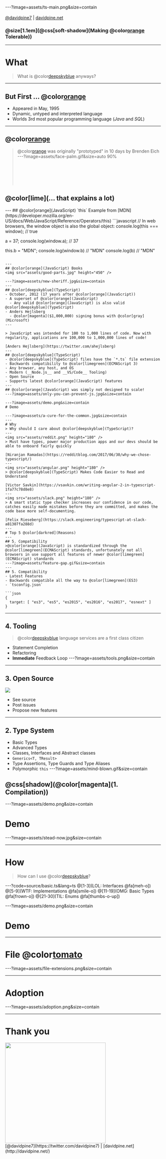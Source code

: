 ---?image=assets/ts-main.png&size=contain
<br/>
<br/>
[@davidpine7](https://twitter.com/davidpine7) | [davidpine.net](http://davidpine.net/)
<br/>
### @size[1.1em](@css[soft-shadow](Making @color[orange](JavaScript) Tolerable))
---
# What
> What is @color[deepskyblue](TypeScript) anyways?
---
## But First ... @color[orange](JavaScript)
- Appeared in May, 1995
- Dynamic, untyped and interpreted language
- Worlds 3rd most popular programming language (_Java_ and _SQL_)
---
## @color[orange](JavaScript)
> @color[orange](JavaScript) was originally "prototyped" in 10 days by Brenden Eich
---?image=assets/face-palm.gif&size=auto 90%
<br/><br/><br/><br/><br/><br/>
<h2 class="flash shadow">@color[lime](... that explains a lot)</h2>
---
## @color[orange](JavaScript) `this`
Example from [MDN](https://developer.mozilla.org/en-US/docs/Web/JavaScript/Reference/Operators/this)
```javascript
// In web browsers, the window object is also the global object:
console.log(this === window); // true

a = 37;
console.log(window.a); // 37

this.b = "MDN";
console.log(window.b)  // "MDN"
console.log(b)         // "MDN"
```

---
## @color[orange](JavaScript) Books
<img src="assets/good-parts.jpg" height="450" />

---?image=assets/new-sheriff.jpg&size=contain
---
## @color[deepskyblue](TypeScript)
- October, 2012 (17 years after @color[orange](JavaScript))
- A superset of @color[orange](JavaScript)
  - Any valid @color[orange](JavaScript) is also valid @color[deepskyblue](TypeScript)
- Anders Hejlsberg
  - @color[magenta]($1,000,000) signing bonus with @color[gray](Microsoft)
---

> JavaScript was intended for 100 to 1,000 lines of code. Now with regularity, applications are 100,000 to 1,000,000 lines of code!

[Anders Hejlsberg](https://twitter.com/ahejlsberg)
---
## @color[deepskyblue](TypeScript)
- @color[deepskyblue](TypeScript) files have the `*.ts` file extension
- Backwards compatibility to @color[limegreen](ECMAScript 3)
- Any browser, any host, and OS
- Modern (__Node.js__ and __VS/Code__ Tooling)
- Open Source
- Supports latest @color[orange](JavaScript) features
---
## @color[orange](JavaScript) was simply not designed to scale!
---?image=assets/only-you-can-prevent-js.jpg&size=contain

---?image=assets/demo.png&size=contain
# Demo

---?image=assets/a-cure-for-the-common.jpg&size=contain
---
# Why
> Why should I care about @color[deepskyblue](TypeScript)?
---
<img src="assets/reddit.png" height="180" />
> Must have types, power major production apps and our devs should be able to onboard fairly quickly

[Niranjan Ramadas](https://redditblog.com/2017/06/30/why-we-chose-typescript/)
---
<img src="assets/angular.png" height="180" />
> @color[deepskyblue](TypeScript) Makes Code Easier to Read and Understand 
 
[Victor Savkin](https://vsavkin.com/writing-angular-2-in-typescript-1fa77c78d8e8)
---
<img src="assets/slack.png" height="180" />
> A smart static type checker increases our confidence in our code, catches easily made mistakes before they are committed, and makes the code base more self-documenting.

[Felix Rieseberg](https://slack.engineering/typescript-at-slack-a81307fa288d)
---
# Top 5 @color[darkred](Reasons)
---
## 5. Compatibility
>@color[orange](JavaScript) is standardized through the @color[limegreen](ECMAScript) standards, unfortunately not all browsers in use support all features of newer @color[limegreen](ECMAScript) standards
---?image=assets/feature-gap.gif&size=contain
---
## 5. Compatibility
- Latest Features
- Backwards compatible all the way to @color[limegreen](ES3)
- `tsconfig.json`

```json
{
  target: [ "es3", "es5", "es2015", "es2016", "es2017", "esnext" ]
}
```
---
## 4. Tooling
> @color[deepskyblue](TypeScript's) language services are a first class citizen

- Statement Completion
- Refactoring
- __Immediate__ Feedback Loop
---?image=assets/tools.png&size=contain
---

## 3. Open Source
![](assets/github-logo.png)
- See source
- Post issues
- Propose new features
---
## 2. Type System
- Basic Types
- Advanced Types
- Classes, Interfaces and Abstract classes
- `Generics<T, TResult>`
- Type Assertions, Type Guards and Type Aliases
- Polymorphic `this`
---?image=assets/mind-blown.gif&size=contain
## @css[shadow](@color[magenta](1. Compilation))
---?image=assets/demo.png&size=contain

# Demo
---?image=assets/stead-now.jpg&size=contain

---
# How
> How can I use @color[deepskyblue](TypeScript)?

---?code=source/basic.ts&lang=ts
@[1-3](LOL: Interfaces @fa[meh-o])
@[5-9](WTF: Implementations @fa[smile-o])
@[11-19](OMG: Basic Types @fa[frown-o])
@[21-30](TIL: Enums @fa[thumbs-o-up])

---?image=assets/demo.png&size=contain
# Demo

---
# File @color[tomato](Extensions)
---?image=assets/file-extensions.png&size=contain

---
# Adoption
---?image=assets/adoption.png&size=contain

---
# Thank you
<img src="assets/me.jpg" height="325" />
<br/>
[@davidpine7](https://twitter.com/davidpine7) | [davidpine.net](http://davidpine.net/)